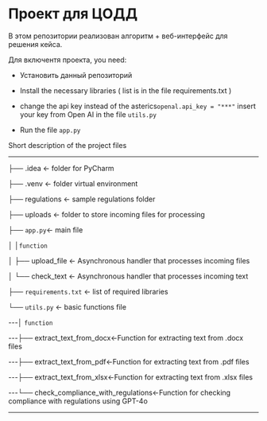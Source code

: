 
# Проект для ЦОДД

  

В этом репозитории реализован алгоритм + веб-интерфейс для решения кейса.

  

Для включентя проекта, you need:

* Установить данный репозиторий
* Install the necessary libraries ( list is in the file requirements.txt )

* change the api key instead of the asterics`openal.api_key = "***"` insert your key from Open AI in the file `utils.py`

* Run the file `app.py`

  

Short description of the project files

------------
├── .idea <- folder for PyCharm

├── .venv <- folder virtual environment

├── regulations <- sample regulations folder

├── uploads <- folder to store incoming files for processing

├── `app.py`<- main file

│ │`function`

│ ├── upload_file <- Asynchronous handler that processes incoming files

│ └── check_text <- Asynchronous handler that processes incoming text

├── `requirements.txt` <- list of required libraries

└── `utils.py` <- basic functions file

---│ `function`

---├── extract_text_from_docx<-Function for extracting text from .docx files

---├── extract_text_from_pdf<-Function for extracting text from .pdf files

---├── extract_text_from_xlsx<-Function for extracting text from .xlsx files

---└── check_compliance_with_regulations<-Function for checking compliance with regulations using GPT-4o



--------
